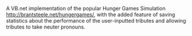A VB.net implementation of the popular Hunger Games Simulation <http://brantsteele.net/hungergames/>,
with the added feature of saving statistics about the performance of the user-inputted tributes and
allowing tributes to take neuter pronouns.
